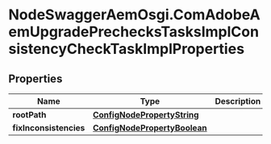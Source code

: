 # NodeSwaggerAemOsgi.ComAdobeAemUpgradePrechecksTasksImplConsistencyCheckTaskImplProperties

## Properties

Name | Type | Description | Notes
------------ | ------------- | ------------- | -------------
**rootPath** | [**ConfigNodePropertyString**](ConfigNodePropertyString.md) |  | [optional] 
**fixInconsistencies** | [**ConfigNodePropertyBoolean**](ConfigNodePropertyBoolean.md) |  | [optional] 


